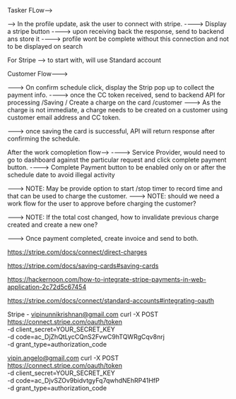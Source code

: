 Tasker FLow-->

--> In the profile update, ask the user to connect with stripe.
----> Display a stripe button
----> upon receiving back the response, send to backend ans store it
----> profile wont be complete without this connection and not to be displayed on search

For Stripe -->
to start with, will use Standard account

Customer Flow--->

---> On confirm schedule click, display the Strip pop up to collect the payment info.
----> once the CC token received, send to backend API for processing /Saving / Create a charge on the card /customer
---> As the charge is not immediate, a charge needs to be created on a customer using customer email address and CC token.

---> once saving the card is successful, API will return response after confirming the schedule.

After the work comopletion flow-->
----> Service Provider, would need to go to dashboard against the particular request and click complete payment button.
----> Complete Payment button to be enabled only on or after the schedule date to avoid illegal activity

---> NOTE: May be provide option to start /stop timer to record time and that can be used to charge the customer.
---> NOTE: should we need a work flow for the user to approve before charging the customer?

---> NOTE: If the total cost changed, how to invalidate previous charge created and create a new one?

---> Once payment completed, create invoice and send to both.

https://stripe.com/docs/connect/direct-charges

https://stripe.com/docs/saving-cards#saving-cards

https://hackernoon.com/how-to-integrate-stripe-payments-in-web-application-2c72d5c67454

https://stripe.com/docs/connect/standard-accounts#integrating-oauth

Stripe - vipinunnikrishnan@gmail.com
curl -X POST https://connect.stripe.com/oauth/token \
-d client_secret=YOUR_SECRET_KEY \
-d code=ac_DjZhQtLycCQnS2FvwC9hTQWRgCqv8nrj \
-d grant_type=authorization_code

vipin.angelo@gmail.com
curl -X POST https://connect.stripe.com/oauth/token \
-d client_secret=YOUR_SECRET_KEY \
-d code=ac_DjvSZOv9bidvtgyFq7qwhdNEhRP41HfP \
-d grant_type=authorization_code
